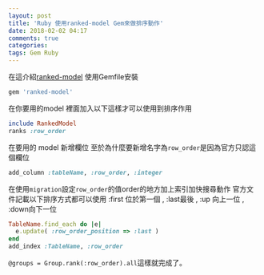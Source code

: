```yaml
---
layout: post
title: 'Ruby 使用ranked-model Gem來做排序動作'
date: 2018-02-02 04:17
comments: true
categories:
tags: Gem Ruby
---
```

在這介紹[ranked-model](https://github.com/mixonic/ranked-model)
使用Gemfile安裝
```rb
gem 'ranked-model'
```
在你要用的model 裡面加入以下這樣才可以使用到排序作用
```rb
include RankedModel
ranks :row_order
```
在要用的 model 新增欄位
至於為什麼要新增名字為`row_order`是因為官方只認這個欄位
```rb
add_column :tableName, :row_order, :integer
```
在使用`migration`設定`row_order`的值order的地方加上索引加快搜尋動作
官方文件記載以下排序方式都可以使用
:first 位於第一個 , :last最後 , :up 向上一位 , :down向下一位
```rb
TableName.find_each do |e|
  e.update( :row_order_position => :last )
end
add_index :TableName, :row_order
```
`@groups = Group.rank(:row_order).all`這樣就完成了。

